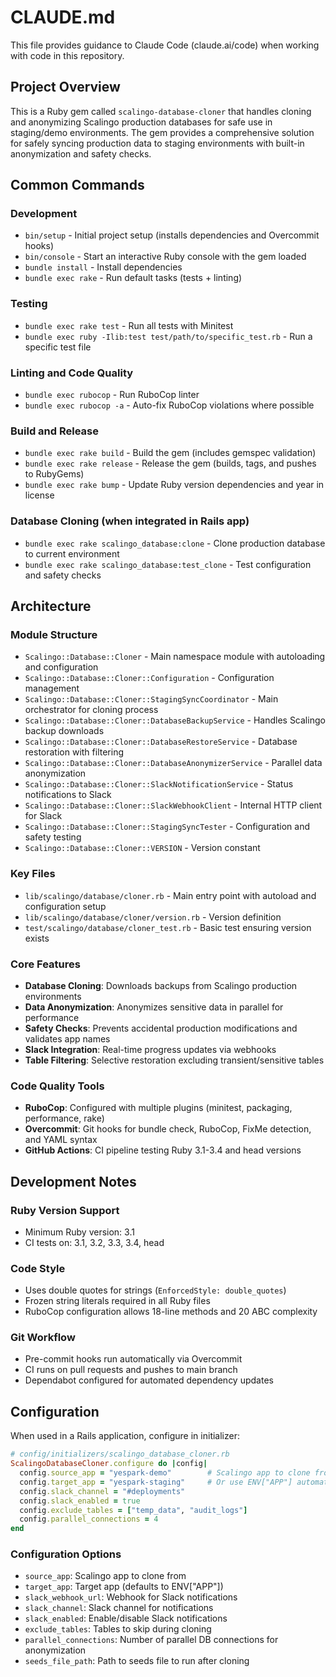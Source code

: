 # CLAUDE.md

This file provides guidance to Claude Code (claude.ai/code) when working with code in this repository.

## Project Overview

This is a Ruby gem called `scalingo-database-cloner` that handles cloning and anonymizing Scalingo production databases for safe use in staging/demo environments. The gem provides a comprehensive solution for safely syncing production data to staging environments with built-in anonymization and safety checks.

## Common Commands

### Development
- `bin/setup` - Initial project setup (installs dependencies and Overcommit hooks)
- `bin/console` - Start an interactive Ruby console with the gem loaded
- `bundle install` - Install dependencies
- `bundle exec rake` - Run default tasks (tests + linting)

### Testing
- `bundle exec rake test` - Run all tests with Minitest
- `bundle exec ruby -Ilib:test test/path/to/specific_test.rb` - Run a specific test file

### Linting and Code Quality
- `bundle exec rubocop` - Run RuboCop linter
- `bundle exec rubocop -a` - Auto-fix RuboCop violations where possible

### Build and Release
- `bundle exec rake build` - Build the gem (includes gemspec validation)
- `bundle exec rake release` - Release the gem (builds, tags, and pushes to RubyGems)
- `bundle exec rake bump` - Update Ruby version dependencies and year in license

### Database Cloning (when integrated in Rails app)
- `bundle exec rake scalingo_database:clone` - Clone production database to current environment
- `bundle exec rake scalingo_database:test_clone` - Test configuration and safety checks

## Architecture

### Module Structure
- `Scalingo::Database::Cloner` - Main namespace module with autoloading and configuration
- `Scalingo::Database::Cloner::Configuration` - Configuration management
- `Scalingo::Database::Cloner::StagingSyncCoordinator` - Main orchestrator for cloning process
- `Scalingo::Database::Cloner::DatabaseBackupService` - Handles Scalingo backup downloads
- `Scalingo::Database::Cloner::DatabaseRestoreService` - Database restoration with filtering
- `Scalingo::Database::Cloner::DatabaseAnonymizerService` - Parallel data anonymization
- `Scalingo::Database::Cloner::SlackNotificationService` - Status notifications to Slack
- `Scalingo::Database::Cloner::SlackWebhookClient` - Internal HTTP client for Slack
- `Scalingo::Database::Cloner::StagingSyncTester` - Configuration and safety testing
- `Scalingo::Database::Cloner::VERSION` - Version constant

### Key Files
- `lib/scalingo/database/cloner.rb` - Main entry point with autoload and configuration setup
- `lib/scalingo/database/cloner/version.rb` - Version definition
- `test/scalingo/database/cloner_test.rb` - Basic test ensuring version exists

### Core Features
- **Database Cloning**: Downloads backups from Scalingo production environments
- **Data Anonymization**: Anonymizes sensitive data in parallel for performance
- **Safety Checks**: Prevents accidental production modifications and validates app names
- **Slack Integration**: Real-time progress updates via webhooks
- **Table Filtering**: Selective restoration excluding transient/sensitive tables

### Code Quality Tools
- **RuboCop**: Configured with multiple plugins (minitest, packaging, performance, rake)
- **Overcommit**: Git hooks for bundle check, RuboCop, FixMe detection, and YAML syntax
- **GitHub Actions**: CI pipeline testing Ruby 3.1-3.4 and head versions

## Development Notes

### Ruby Version Support
- Minimum Ruby version: 3.1
- CI tests on: 3.1, 3.2, 3.3, 3.4, head

### Code Style
- Uses double quotes for strings (`EnforcedStyle: double_quotes`)
- Frozen string literals required in all Ruby files
- RuboCop configuration allows 18-line methods and 20 ABC complexity

### Git Workflow
- Pre-commit hooks run automatically via Overcommit
- CI runs on pull requests and pushes to main branch
- Dependabot configured for automated dependency updates

## Configuration

When used in a Rails application, configure in initializer:

```ruby
# config/initializers/scalingo_database_cloner.rb
ScalingoDatabaseCloner.configure do |config|
  config.source_app = "yespark-demo"        # Scalingo app to clone from
  config.target_app = "yespark-staging"     # Or use ENV["APP"] automatically
  config.slack_channel = "#deployments"
  config.slack_enabled = true
  config.exclude_tables = ["temp_data", "audit_logs"]
  config.parallel_connections = 4
end
```

### Configuration Options
- `source_app`: Scalingo app to clone from
- `target_app`: Target app (defaults to ENV["APP"])
- `slack_webhook_url`: Webhook for Slack notifications
- `slack_channel`: Slack channel for notifications
- `slack_enabled`: Enable/disable Slack notifications
- `exclude_tables`: Tables to skip during cloning
- `parallel_connections`: Number of parallel DB connections for anonymization
- `seeds_file_path`: Path to seeds file to run after cloning